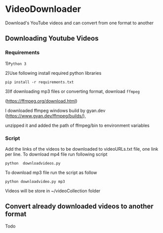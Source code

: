 # VideoDownloader
Download's YouTube videos and can convert from one format to another

## Downloading Youtube Videos

### Requirements

1)```Python 3```

2)Use following install required python libraries 

```pip install -r requirements.txt```

3)If downloading mp3 files or converting format, download  ```ffmpeg``` 

(https://ffmpeg.org/download.html)

I downloaded ffmpeg windows build by gyan.dev (https://www.gyan.dev/ffmpeg/builds/), 

unzipped it and added the path of ffmpeg/bin to environment variables 

### Script
Add the links of the videos to be downloaded to videoURLs.txt file, one link per line. 
To download mp4 file run following script

```python  downloadvideos.py ```

To download mp3 file run the script as follow

```python downloadvideo.py mp3 ```

Videos will be store in ~/videoCollection folder

## Convert already downloaded videos to another format
Todo





